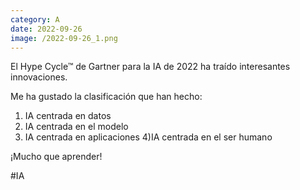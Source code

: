 ```yaml
--- 
category: A 
date: 2022-09-26 
image: /2022-09-26_1.png 
--- 
```


El Hype Cycle™ de Gartner para la IA de 2022 ha traído interesantes innovaciones.

Me ha gustado la clasificación que han hecho:

1) IA centrada en datos
2) IA centrada en el modelo
3) IA centrada en aplicaciones
4)IA centrada en el ser humano

¡Mucho que aprender!

#IA